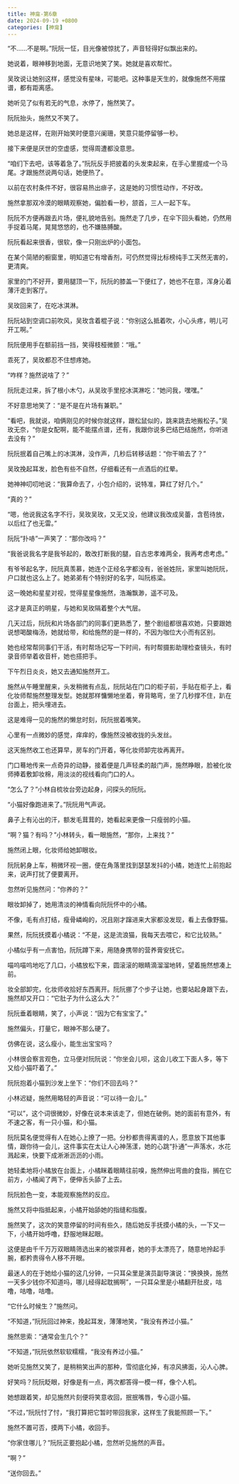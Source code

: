 ```yaml
---
title: 神龛-第6章
date: 2024-09-19 +0800
categories: [神龛]
---
```


“不……不是啊。”阮阮一怔，目光像被惊扰了，声音轻得好似飘出来的。

她说着，眼神移到地面，无意识地笑了笑。她就是喜欢帮忙。

吴玫说让她别这样，感觉没有星味，可能吧。这种事是天生的，就像施然不用摆谱，都有距离感。

她听见了似有若无的气息，水停了，施然笑了。

阮阮抬头，施然又不笑了。

她总是这样，在刚开始笑时便意兴阑珊，笑意只能停留够一秒。

接下来便是厌世的空虚感，觉得周遭都没意思。

“咱们下去吧，该等着急了。”阮阮反手把披着的头发束起来，在手心里握成一个马尾。才跟施然说两句话，她便热了。

以前在农村条件不好，很容易热出痱子，这是她的习惯性动作，不好改。

施然拿那双冷漠的眼睛观察她，偏脸看一秒，颔首，三人一起下车。

阮阮不方便再跟去片场，便礼貌地告别。施然走了几步，在伞下回头看她，仍然用手捉着马尾，晃晃悠悠的，也不嫌胳膊酸。

阮阮看起来很香，很软，像一只刚出炉的小面包。

在某个简陋的橱窗里，明知道它有增香剂，可仍然觉得比标榜纯手工天然无害的，更清爽。

家里的门不好开，要用腿顶一下，阮阮的膝盖一下便红了，她也不在意，浑身沁着薄汗走到客厅。

吴玫回来了，在吃冰淇淋。

阮阮站到空调口前吹风，吴玫含着棍子说：“你别这么抵着吹，小心头疼，明儿可开工啊。”

阮阮便用手在额前挡一挡，笑得枝桠微颤：“哦。”

乖死了，吴玫都忍不住想疼她。

“咋样？施然说啥了？”

阮阮走过来，拆了根小木勺，从吴玫手里挖冰淇淋吃：“她问我，嘿嘿。”

不好意思地笑了：“是不是在片场有兼职。”

“看吧，我就说，咱俩刚见的时候你就这样，跟松鼠似的，跳来跳去地搬松子。”吴玫无奈，“你是女配啊，能不能摆点谱，还有，我跟你说多巴结巴结施然，你听进去没有？”

阮阮抿着自己嘴上的冰淇淋，没作声，几秒后转移话题：“你干嘛去了？”

吴玫挽起耳发，脸色有些不自然，仔细看还有一点酒后的红晕。

她神神叨叨地说：“我算命去了，小包介绍的，说特准，算红了好几个。”

“真的？”

“嗯，他说我这名字不行，吴玫吴玫，又无又没，他建议我改成吴蕾，含苞待放，以后红了也无雷。”

阮阮“扑哧”一声笑了：“那你改吗？”

“我爸说我名字是我爷起的，敢改打断我的腿，自古忠孝难两全，我再考虑考虑。”

有爷爷起名字，阮阮真羡慕，她连个正经名字都没有，爸爸姓阮，家里叫她阮阮，户口就也这么上了。她弟弟有个特别好的名字，叫阮栋梁。

这一晚她和星星对视，觉得星星像施然，浩瀚飘渺，遥不可及。

这才是真正的明星，与她和吴玫隔着整个大气层。

几天过后，阮阮和片场各部门的同事们更熟悉了，整个剧组都很喜欢她，只要跟她说想喝酸梅汤，她就给带，和给施然的是一样的，不因为咖位大小而有区别。

她也经常帮同事们干活，有时帮场记写一下时间，有时帮摄影助理检查镜头，有时录音师举着收音杆，她也搭把手。

下午烈日炎炎，她又去通知施然开工。

施然从午睡里醒来，头发稍微有点乱，阮阮站在门口的柜子前，手贴在柜子上，看化妆师帮施然整理发型。她就那样慵懒地坐着，脊背略弯，坐了几秒撑不住，趴在台面上，把头埋进去。

这是难得一见的施然的懒怠时刻，阮阮抿着嘴笑。

心里有一点微妙的感觉，痒痒的，像施然没被收拢的头发丝。

这天施然收工也还算早，房车的门开着，等化妆师卸完妆再离开。

门口蓦地传来一点奇异的动静，接着便是几声轻柔的敲门声，施然睁眼，脸被化妆师捧着敷卸妆棉，用淡淡的视线看向门口的人。

“怎么了？”小林自梳妆台旁边起身，问探头的阮阮。

“小猫好像跑进来了。”阮阮用气声说。

鼻子上有沁出的汗，额发毛茸茸的，她看起来更像一只瘦弱的小猫。

“啊？猫？有吗？”小林转头，看一眼施然，“那你，上来找？”

施然闭上眼，化妆师给她卸眼妆。

阮阮躬身上车，稍微环视一圈，便在角落里找到瑟瑟发抖的小橘，她连忙上前抱起来，说声打扰了便要离开。

忽然听见施然问：“你养的？”

眼妆卸掉了，她用清淡的神情看向阮阮怀中的小橘。

不像，毛有点打结，瘦骨嶙峋的，况且刚才蹿进来大家都没发现，看上去像野猫。

果然，阮阮抚摸着小橘说：“不是，这是流浪猫，我每天去喂它，和它比较熟。”

小橘似乎有一点害怕，阮阮蹲下来，用随身携带的营养膏安抚它。

喵呜喵呜地吃了几口，小橘放松下来，圆滚滚的眼睛滴溜溜地转，望着施然想凑上前。

妆全部卸完，化妆师收拾好东西离开。阮阮挪了个步子让她，也要站起身跟下去，施然却又开口：“它肚子为什么这么大？”

阮阮垂着眼睛，笑了，小声说：“因为它有宝宝了。”

施然偏头，打量它，眼神不那么硬了。

仿佛在说，这么瘦小，能生出宝宝吗？

小林很会察言观色，立马便对阮阮说：“你坐会儿呗，这会儿收工下面人多，等下又给小猫吓着了。”

阮阮抱着小猫到沙发上坐下：“你们不回去吗？”

小林迟疑，施然用略轻的声音说：“可以待一会儿。”

“可以”，这个词很微妙，好像在说本来该走了，但她在破例。她的面前有意外，有不速之客，有一只小猫，和小猫。

阮阮莫名便觉得有人在她心上撩了一把。分秒都贵得离谱的人，愿意放下其他事情，跟你待一会儿，这件事实在太让人心神荡漾，她的心跳“扑通”一声落水，水花溅起来，快要下成淅淅沥沥的小雨。

她轻柔地将小橘放在台面上，小橘眯着眼睛往前嗅，施然伸出弯曲的食指，搁在它前方，小橘闻了两下，便伸舌头舔了上去。

阮阮脸色一变，本能观察施然的反应。

施然又将中指抵起来，小橘开始舔她的指缝和指腹。

施然笑了，这次的笑意停留的时间有些久，随后她反手抚摸小橘的头，一下又一下，小橘开始呼噜，舒服地眯起眼。

这便是由千千万万双眼睛筛选出来的被崇拜者，她的手太漂亮了，随意地拎起手腕，都矜贵得令人移不开眼。

最迷人的在于她给小猫的这几分钟，一只耳朵里是演员副导演说：“换换换，施然一天多少钱你不知道吗，哪儿经得起耽搁啊”，一只耳朵里是小橘翻开肚皮，咕噜，咕噜，咕噜。

“它什么时候生？”施然问。

“不知道，”阮阮回过神来，挽起耳发，薄薄地笑，“我没有养过小猫。”

施然思索：“通常会生几个？”

“不知道，”阮阮依然软软糯糯，“我没有养过小猫。”

她听见施然又笑了，是稍稍笑出声的那种，雪彻底化掉，有凉风拂面，沁人心脾。

好笑吗？阮阮眨眼，好像是有一点，两次都答得一模一样，像个人机。

她想跟着笑，却见施然片刻便将笑意收回，抿抿嘴唇，专心逗小猫。

“不过，”阮阮忖了忖，“我打算把它暂时带回我家，这样生了我能照顾一下。”

施然不置可否，摸两下小橘，收回手。

“你家住哪儿？”阮阮正要抱起小橘，忽然听见施然的声音。

“啊？”

“送你回去。”

